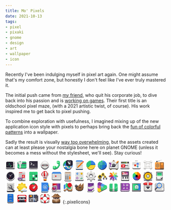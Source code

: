 ```yaml
---
title: Mo' Pixels
date: 2021-10-13
tags:
- pixel
- pixaki
- gnome
- design
- art
- wallpaper
- icon
---
```


Recently I've been indulging myself in pixel art again. One might assume that's my comfort zone, but honestly I don't feel like I've ever truly mastered it. 

The initial push came from [my friend](https://vancura.design/), who quit his corporate job, to dive back into his passion and is [working on games](https://twitter.com/unientgames/status/1440048310962688000). Their first title is an oldschool pixel maze, (with a 2021 artistic twist, of course). His work inspired me to get back to pixel pushing.

To combine exploration with usefulness, I imagined mixing up of the new application icon style with pixels to perhaps bring back the [fun of colorful patterns](https://gitlab.gnome.org/GNOME/gnome-backgrounds/-/blob/gnome-3-36/backgrounds/Endless-shapes.jpg) into a wallpaper.

Sadly the result is visually [way too overwhelming](https://gitlab.gnome.org/GNOME/gnome-backgrounds/-/blob/wip/jimmac/prefers-dark-light/backgrounds/pixels-d.png), but the assets created can at least please your nostalgia bone here on planet GNOME (unless it becomes a mess without the stylesheet, we'll see). Stay curious!

![x](IMG_0257.PNG)
![x](IMG_0250.PNG)
![x](IMG_0258.PNG)
![x](IMG_0248.PNG)
![x](IMG_0223.PNG)
![x](IMG_0228.PNG)
![x](IMG_0259.PNG)
![x](IMG_0230.PNG)
![x](IMG_0265.PNG)
![x](IMG_0242.PNG)
![x](IMG_0256.PNG)
![x](IMG_0254.PNG)
![x](IMG_0219.PNG)
![x](IMG_0252.PNG)
![x](IMG_0226.PNG)
![x](IMG_0233.PNG)
![x](IMG_0247.PNG)
![x](IMG_0260.PNG)
![x](IMG_0222.PNG)
![x](IMG_0221.PNG)
![x](IMG_0224.PNG)
![x](IMG_0251.PNG)
![x](IMG_0266.PNG)
![x](IMG_0227.PNG)
![x](IMG_0246.PNG)
![x](IMG_0244.PNG)
![x](IMG_0241.PNG)
![x](IMG_0253.PNG)
![x](IMG_0231.PNG)
![x](IMG_0264.PNG)
![x](IMG_0255.PNG)
![x](IMG_0229.PNG)
![x](IMG_0234.PNG)
![x](IMG_0240.PNG)
![x](IMG_0237.PNG)
![x](IMG_0225.PNG)
![x](IMG_0262.PNG)
![x](IMG_0263.PNG)
![x](IMG_0236.PNG)
![x](IMG_0249.PNG)
![x](IMG_0261.PNG)
![x](IMG_0239.PNG)
![x](IMG_0235.PNG)
![x](IMG_0245.PNG)
![x](IMG_0243.PNG)
![x](IMG_0238.PNG)
![x](IMG_0232.PNG)
{:.pixelicons}

<style type="text/css">
.pixelicons {
	display: grid;
	/* grid-template-columns: repeat(3,1fr); */
	grid-template-columns: repeat(auto-fit, minmax(128px,1fr));
	gap: 64px;
}
.pixelicons img {
	display: block;
	width: 100%; height: auto;
	image-rendering: crisp-edges; image-rendering: pixelated;
	transition: transform 600ms ease-out;
	align-self: center;
}
.pixelicons img:hover {
	transition: transform 100ms ease-out;
	transform: scale(1.2);
}
.pixelicons img:active {
	transition: none;
	width: 32px;
	transform: scale(1);
}
</style>